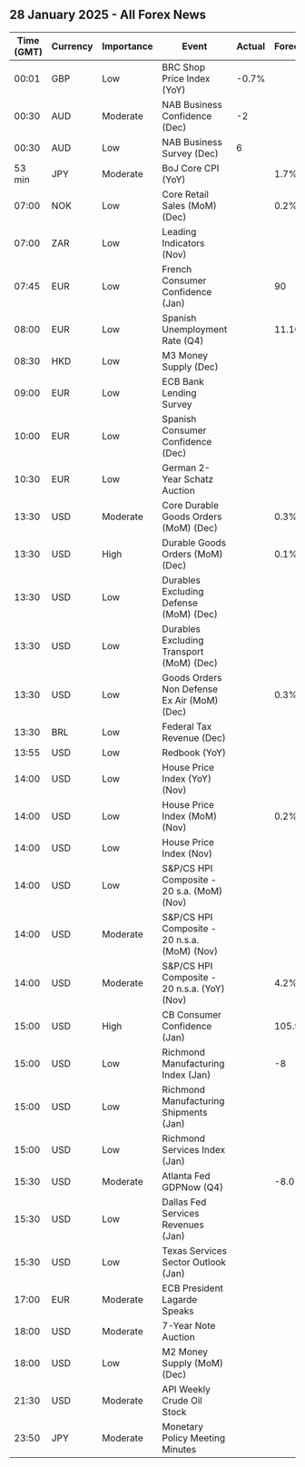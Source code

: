 ## 28 January 2025 - All Forex News

| Time (GMT) | Currency | Importance | Event | Actual | Forecast | Previous |
|------|----------|------------|-------|--------|----------|----------|
| 00:01 | GBP | Low | BRC Shop Price Index (YoY) | -0.7% |  | -1.0% |
| 00:30 | AUD | Moderate | NAB Business Confidence (Dec) | -2 |  | -3 |
| 00:30 | AUD | Low | NAB Business Survey (Dec) | 6 |  | 2 |
| 53 min | JPY | Moderate | BoJ Core CPI (YoY) |  | 1.7% | 1.7% |
| 07:00 | NOK | Low | Core Retail Sales (MoM) (Dec) |  | 0.2% | 0.3% |
| 07:00 | ZAR | Low | Leading Indicators (Nov) |  |  | 114.00% |
| 07:45 | EUR | Low | French Consumer Confidence (Jan) |  | 90 | 89 |
| 08:00 | EUR | Low | Spanish Unemployment Rate (Q4) |  | 11.10% | 11.21% |
| 08:30 | HKD | Low | M3 Money Supply (Dec) |  |  | 2.4% |
| 09:00 | EUR | Low | ECB Bank Lending Survey |  |  |  |
| 10:00 | EUR | Low | Spanish Consumer Confidence (Dec) |  |  | 80.6 |
| 10:30 | EUR | Low | German 2-Year Schatz Auction |  |  | 2.180% |
| 13:30 | USD | Moderate | Core Durable Goods Orders (MoM) (Dec) |  | 0.3% | -0.2% |
| 13:30 | USD | High | Durable Goods Orders (MoM) (Dec) |  | 0.1% | -1.2% |
| 13:30 | USD | Low | Durables Excluding Defense (MoM) (Dec) |  |  | -0.4% |
| 13:30 | USD | Low | Durables Excluding Transport (MoM) (Dec) |  |  | -0.2% |
| 13:30 | USD | Low | Goods Orders Non Defense Ex Air (MoM) (Dec) |  | 0.3% | 0.4% |
| 13:30 | BRL | Low | Federal Tax Revenue (Dec) |  |  | 209.22B |
| 13:55 | USD | Low | Redbook (YoY) |  |  | 4.5% |
| 14:00 | USD | Low | House Price Index (YoY) (Nov) |  |  | 4.5% |
| 14:00 | USD | Low | House Price Index (MoM) (Nov) |  | 0.2% | 0.4% |
| 14:00 | USD | Low | House Price Index (Nov) |  |  | 432.3 |
| 14:00 | USD | Low | S&P/CS HPI Composite - 20 s.a. (MoM) (Nov) |  |  | 0.3% |
| 14:00 | USD | Moderate | S&P/CS HPI Composite - 20 n.s.a. (MoM) (Nov) |  |  | -0.2% |
| 14:00 | USD | Moderate | S&P/CS HPI Composite - 20 n.s.a. (YoY) (Nov) |  | 4.2% | 4.2% |
| 15:00 | USD | High | CB Consumer Confidence (Jan) |  | 105.9 | 104.7 |
| 15:00 | USD | Low | Richmond Manufacturing Index (Jan) |  | -8 | -10 |
| 15:00 | USD | Low | Richmond Manufacturing Shipments (Jan) |  |  | -11 |
| 15:00 | USD | Low | Richmond Services Index (Jan) |  |  | 23 |
| 15:30 | USD | Moderate | Atlanta Fed GDPNow (Q4) |  | -8.0% | 3.0% |
| 15:30 | USD | Low | Dallas Fed Services Revenues (Jan) |  |  | 13.8 |
| 15:30 | USD | Low | Texas Services Sector Outlook (Jan) |  |  | 9.6 |
| 17:00 | EUR | Moderate | ECB President Lagarde Speaks |  |  |  |
| 18:00 | USD | Moderate | 7-Year Note Auction |  |  | 4.532% |
| 18:00 | USD | Low | M2 Money Supply (MoM) (Dec) |  |  | 21.45T |
| 21:30 | USD | Moderate | API Weekly Crude Oil Stock |  |  | 1.000M |
| 23:50 | JPY | Moderate | Monetary Policy Meeting Minutes |  |  |  |
